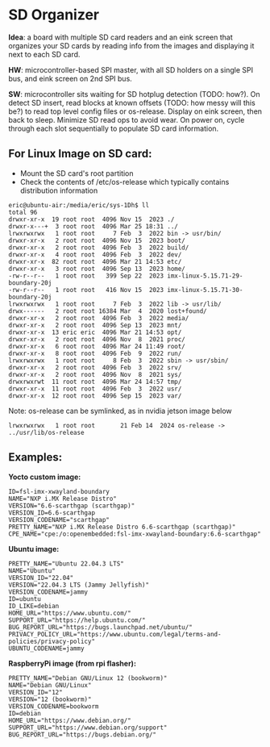 # SD Organizer

**Idea**: a board with multiple SD card readers and an eink screen that organizes your SD cards by reading info from the images and displaying it next to each SD card. 

**HW**: microcontroller-based SPI master, with all SD holders on a single SPI bus, and eink screen on 2nd SPI bus. 

**SW**: microcontroller sits waiting for SD hotplug detection (TODO: how?).  On detect SD insert, read blocks at known offsets (TODO: how messy will this be?) to read top level config files or os-release.  Display on eink screen, then back to sleep.  Minimize SD read ops to avoid wear.  On power on, cycle through each slot sequentially to populate SD card information. 

## For Linux Image on SD card:
- Mount the SD card's root partition
- Check the contents of /etc/os-release which typically contains distribution information

```
eric@ubuntu-air:/media/eric/sys-1Dh$ ll
total 96
drwxr-xr-x  19 root root  4096 Nov 15  2023 ./
drwxr-x---+  3 root root  4096 Mar 25 18:31 ../
lrwxrwxrwx   1 root root     7 Feb  3  2022 bin -> usr/bin/
drwxr-xr-x   2 root root  4096 Nov 15  2023 boot/
drwxr-xr-x   2 root root  4096 Feb  3  2022 build/
drwxr-xr-x   4 root root  4096 Feb  3  2022 dev/
drwxr-xr-x  82 root root  4096 Mar 21 14:53 etc/
drwxr-xr-x   3 root root  4096 Sep 13  2023 home/
-rw-r--r--   1 root root   399 Sep 22  2023 imx-linux-5.15.71-29-boundary-20j
-rw-r--r--   1 root root   416 Nov 15  2023 imx-linux-5.15.71-30-boundary-20j
lrwxrwxrwx   1 root root     7 Feb  3  2022 lib -> usr/lib/
drwx------   2 root root 16384 Mar  4  2020 lost+found/
drwxr-xr-x   2 root root  4096 Feb  3  2022 media/
drwxr-xr-x   2 root root  4096 Sep 13  2023 mnt/
drwxr-xr-x  13 eric eric  4096 Mar 21 14:53 opt/
drwxr-xr-x   2 root root  4096 Nov  8  2021 proc/
drwxr-xr-x   6 root root  4096 Mar 24 11:49 root/
drwxr-xr-x   8 root root  4096 Feb  9  2022 run/
lrwxrwxrwx   1 root root     8 Feb  3  2022 sbin -> usr/sbin/
drwxr-xr-x   2 root root  4096 Feb  3  2022 srv/
drwxr-xr-x   2 root root  4096 Nov  8  2021 sys/
drwxrwxrwt  11 root root  4096 Mar 24 14:57 tmp/
drwxr-xr-x  11 root root  4096 Feb  3  2022 usr/
drwxr-xr-x  12 root root  4096 Sep 15  2023 var/
```

Note: os-release can be symlinked, as in nvidia jetson image below
```
lrwxrwxrwx   1 root root       21 Feb 14  2024 os-release -> ../usr/lib/os-release
```


## Examples:
**Yocto custom image:**
```
ID=fsl-imx-xwayland-boundary
NAME="NXP i.MX Release Distro"
VERSION="6.6-scarthgap (scarthgap)"
VERSION_ID=6.6-scarthgap
VERSION_CODENAME="scarthgap"
PRETTY_NAME="NXP i.MX Release Distro 6.6-scarthgap (scarthgap)"
CPE_NAME="cpe:/o:openembedded:fsl-imx-xwayland-boundary:6.6-scarthgap"
```


**Ubuntu image:**
```
PRETTY_NAME="Ubuntu 22.04.3 LTS"
NAME="Ubuntu"
VERSION_ID="22.04"
VERSION="22.04.3 LTS (Jammy Jellyfish)"
VERSION_CODENAME=jammy
ID=ubuntu
ID_LIKE=debian
HOME_URL="https://www.ubuntu.com/"
SUPPORT_URL="https://help.ubuntu.com/"
BUG_REPORT_URL="https://bugs.launchpad.net/ubuntu/"
PRIVACY_POLICY_URL="https://www.ubuntu.com/legal/terms-and-policies/privacy-policy"
UBUNTU_CODENAME=jammy
```


**RaspberryPi image (from rpi flasher):** 
```
PRETTY_NAME="Debian GNU/Linux 12 (bookworm)"
NAME="Debian GNU/Linux"
VERSION_ID="12"
VERSION="12 (bookworm)"
VERSION_CODENAME=bookworm
ID=debian
HOME_URL="https://www.debian.org/"
SUPPORT_URL="https://www.debian.org/support"
BUG_REPORT_URL="https://bugs.debian.org/"
```
